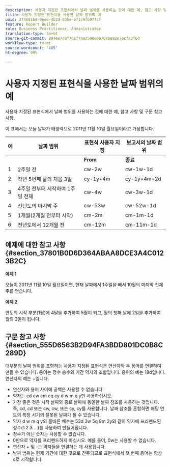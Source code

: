 ```yaml
---
description: 사용자 지정된 표현식에서 날짜 범위를 사용하는 것에 대한 예, 참고 사항 및 구문 참고 사항.
title: 사용자 지정된 표현식을 사용한 날짜 범위의 예
uuid: 3f46816d-9eee-4b2d-83be-bf1c9fb97fcf
feature: Report Builder
role: Business Practitioner, Administrator
translation-type: tm+mt
source-git-commit: 894ee7a8f761f7aa2590e06708be82e7ecfa3f6d
workflow-type: tm+mt
source-wordcount: '405'
ht-degree: 99%

---
```



# 사용자 지정된 표현식을 사용한 날짜 범위의 예

사용자 지정된 표현식에서 날짜 범위를 사용하는 것에 대한 예, 참고 사항 및 구문 참고 사항.

이 표에서는 오늘 날짜가 태양력으로 2011년 11월 10일 월요일이라고 가정합니다.

| 예 | 날짜 범위 | 표현식 사용자 지정 | 보고서의 날짜 범위 |
|---|---|---|---|
|  |  | **From** | **종료** |  |
| 1 | 2주일 전 | cw-2w | cw-1w-1d | 10월 26일 - 11월 1일 |
| 2 | 작년 5번째 달의 처음 3일 | cy-1y+4m | cy-1y+4m+2d | 2010년 5월 1일 - 5월 3일 |
| 3 | 4주일 전부터 시작하여 1주일 전체 | cw-4w | cw-3w-1d | 10월 12일 - 10월 18일 |
| 4 | 전년도의 마지막 주 | cw-53w | cw-52w-1d | 2010년 11월 - 11월 9일 |
| 5 | 1개월(2개월 전부터 시작) | cm-2m | cm-1m-1d | 9월 1일 - 9월 30일 |
| 6 | 전년도에서 12개월 전 | cm-12m | cm-11m-1d | 2010년 11월 1일 - 11월 30일 |

## 예제에 대한 참고 사항 {#section_37801B0D6D364ABAA8DCE3A4C0123B2C}

**예제 1**

오늘이 2011년 11월 10일 월요일이면, 현재 날짜에서 1주일을 빼서 10월의 마지막 전체 주를 얻습니다.

**예제 2**

연도의 시작 부분(1월)에 4달을 추가하여 5월이 되고, 월의 첫째 날에 2일을 추가하여 월의 3일이 됩니다.

## 구문 참고 사항 {#section_555D6563B2D94FA3BDD801DC0B8C289D}

대부분의 날짜 범위를 포함하는 사용자 지정된 표현식은 연산자와 두 용어를 연결하여 만들 수 있습니다. 용어는 정수 승수와 기간 약자의 조합입니다. 용어의 예는 18d입니다. 연산자의 예는 +입니다.

* 연산자와 용어 사이에 공백은 사용할 수 없습니다.
* 약자는 cd cw cm cq cy d w m q y만 사용하십시오.
* 가장 좋은 것은 시작 날짜와 종료 날짜에 동일한 날짜 참조를 사용하는 것입니다. 즉, cd, cd 또는 cw, cw, 또는 cy, cy를 사용합니다. 날짜 참조를 혼합하면 해당 연도의 특정 시기의 잘못된 날짜가 될 수 있습니다.
* 약자 d w m q y의 올바른 배수는 53d 3w 5q 9m 2y와 같이 약자에 프리펜드된 정수(1 2 3 ...)를 사용하여 만들어집니다.
* 정수가 아닌 숫자는 사용할 수 없습니다.
* 0만으로 약자를 프리펜드하지 마십시오. 예를 들어, 0w는 사용할 수 없습니다.
* 연산자 + 및 -는 약자들을 연결하는 데 사용됩니다.
* 날짜 범위는 현재 기간에 대한 것으로 간주되므로 표현식에서 첫 번째 용어는 항상 c로 시작합니다.


